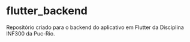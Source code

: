 # flutter_backend
Repositório criado para o backend do aplicativo em Flutter da Disciplina INF300 da Puc-Rio.